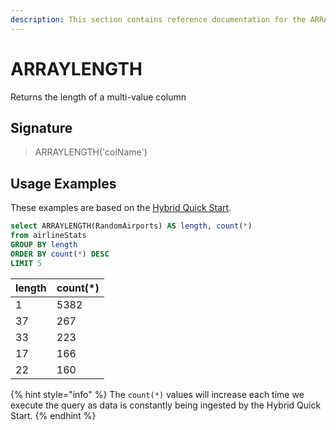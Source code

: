 ```yaml
---
description: This section contains reference documentation for the ARRAYLENGTH function.
---
```


# ARRAYLENGTH

Returns the length of a multi-value column

## Signature

> ARRAYLENGTH('colName')

## Usage Examples

These examples are based on the [Hybrid Quick Start](../../basics/getting-started/quick-start.md#hybrid).

```sql
select ARRAYLENGTH(RandomAirports) AS length, count(*) 
from airlineStats 
GROUP BY length
ORDER BY count(*) DESC
LIMIT 5
```

| length | count(\*) |
| ------ | --------- |
| 1      | 5382      |
| 37     | 267       |
| 33     | 223       |
| 17     | 166       |
| 22     | 160       |

{% hint style="info" %}
The `count(*)` values will increase each time we execute the query as data is constantly being ingested by the Hybrid Quick Start.
{% endhint %}
